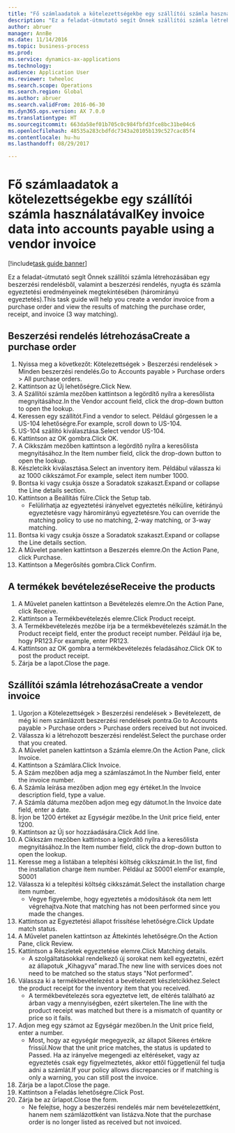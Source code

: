 ```yaml
--- 
title: "Fő számlaadatok a kötelezettségekbe egy szállítói számla használatával"
description: "Ez a feladat-útmutató segít Önnek szállítói számla létrehozásában egy beszerzési rendelésből, valamint a beszerzési rendelés, nyugta és számla egyeztetési eredményeinek megtekintésében (háromirányú egyeztetés)."
author: abruer
manager: AnnBe
ms.date: 11/14/2016
ms.topic: business-process
ms.prod: 
ms.service: dynamics-ax-applications
ms.technology: 
audience: Application User
ms.reviewer: twheeloc
ms.search.scope: Operations
ms.search.region: Global
ms.author: abruer
ms.search.validFrom: 2016-06-30
ms.dyn365.ops.version: AX 7.0.0
ms.translationtype: HT
ms.sourcegitcommit: 663da58ef01b705c0c984fbfd3fce8bc31be04c6
ms.openlocfilehash: 48535a283cbdfdc7343a20105b139c527cac85f4
ms.contentlocale: hu-hu
ms.lasthandoff: 08/29/2017

---
```

# <a name="key-invoice-data-into-accounts-payable-using-a-vendor-invoice"></a><span data-ttu-id="4e9bb-103">Fő számlaadatok a kötelezettségekbe egy szállítói számla használatával</span><span class="sxs-lookup"><span data-stu-id="4e9bb-103">Key invoice data into accounts payable using a vendor invoice</span></span>

[!include[task guide banner](../../includes/task-guide-banner.md)]

<span data-ttu-id="4e9bb-104">Ez a feladat-útmutató segít Önnek szállítói számla létrehozásában egy beszerzési rendelésből, valamint a beszerzési rendelés, nyugta és számla egyeztetési eredményeinek megtekintésében (háromirányú egyeztetés).</span><span class="sxs-lookup"><span data-stu-id="4e9bb-104">This task guide will help you create a vendor invoice from a purchase order and view the results of matching the purchase order, receipt, and invoice (3 way matching).</span></span>


## <a name="create-a-purchase-order"></a><span data-ttu-id="4e9bb-105">Beszerzési rendelés létrehozása</span><span class="sxs-lookup"><span data-stu-id="4e9bb-105">Create a purchase order</span></span>
1. <span data-ttu-id="4e9bb-106">Nyissa meg a következőt: Kötelezettségek > Beszerzési rendelések > Minden beszerzési rendelés.</span><span class="sxs-lookup"><span data-stu-id="4e9bb-106">Go to Accounts payable > Purchase orders > All purchase orders.</span></span>
2. <span data-ttu-id="4e9bb-107">Kattintson az Új lehetőségre.</span><span class="sxs-lookup"><span data-stu-id="4e9bb-107">Click New.</span></span>
3. <span data-ttu-id="4e9bb-108">A Szállítói számla mezőben kattintson a legördítő nyílra a keresőlista megnyitásához.</span><span class="sxs-lookup"><span data-stu-id="4e9bb-108">In the Vendor account field, click the drop-down button to open the lookup.</span></span>
4. <span data-ttu-id="4e9bb-109">Keressen egy szállítót.</span><span class="sxs-lookup"><span data-stu-id="4e9bb-109">Find a vendor to select.</span></span> <span data-ttu-id="4e9bb-110">Például görgessen le a US-104 lehetőségre.</span><span class="sxs-lookup"><span data-stu-id="4e9bb-110">For example, scroll down to US-104.</span></span>
5. <span data-ttu-id="4e9bb-111">US-104 szállító kiválasztása.</span><span class="sxs-lookup"><span data-stu-id="4e9bb-111">Select vendor US-104.</span></span>
6. <span data-ttu-id="4e9bb-112">Kattintson az OK gombra.</span><span class="sxs-lookup"><span data-stu-id="4e9bb-112">Click OK.</span></span>
7. <span data-ttu-id="4e9bb-113">A Cikkszám mezőben kattintson a legördítő nyílra a keresőlista megnyitásához.</span><span class="sxs-lookup"><span data-stu-id="4e9bb-113">In the Item number field, click the drop-down button to open the lookup.</span></span>
8. <span data-ttu-id="4e9bb-114">Készletcikk kiválasztása.</span><span class="sxs-lookup"><span data-stu-id="4e9bb-114">Select an inventory item.</span></span> <span data-ttu-id="4e9bb-115">Példábul válassza ki az 1000 cikkszámot.</span><span class="sxs-lookup"><span data-stu-id="4e9bb-115">For example, select item number 1000.</span></span>
9. <span data-ttu-id="4e9bb-116">Bontsa ki vagy csukja össze a Soradatok szakaszt.</span><span class="sxs-lookup"><span data-stu-id="4e9bb-116">Expand or collapse the Line details section.</span></span>
10. <span data-ttu-id="4e9bb-117">Kattintson a Beállítás fülre.</span><span class="sxs-lookup"><span data-stu-id="4e9bb-117">Click the Setup tab.</span></span>
    * <span data-ttu-id="4e9bb-118">Felülírhatja az egyeztetési irányelvet egyeztetés nélkülire, kétirányú egyeztetésre vagy háromirányú egyeztetésre.</span><span class="sxs-lookup"><span data-stu-id="4e9bb-118">You can override the matching policy to use no matching, 2-way matching, or 3-way matching.</span></span>  
11. <span data-ttu-id="4e9bb-119">Bontsa ki vagy csukja össze a Soradatok szakaszt.</span><span class="sxs-lookup"><span data-stu-id="4e9bb-119">Expand or collapse the Line details section.</span></span>
12. <span data-ttu-id="4e9bb-120">A Művelet panelen kattintson a Beszerzés elemre.</span><span class="sxs-lookup"><span data-stu-id="4e9bb-120">On the Action Pane, click Purchase.</span></span>
13. <span data-ttu-id="4e9bb-121">Kattintson a Megerősítés gombra.</span><span class="sxs-lookup"><span data-stu-id="4e9bb-121">Click Confirm.</span></span>

## <a name="receive-the-products"></a><span data-ttu-id="4e9bb-122">A termékek bevételezése</span><span class="sxs-lookup"><span data-stu-id="4e9bb-122">Receive the products</span></span>
1. <span data-ttu-id="4e9bb-123">A Művelet panelen kattintson a Bevételezés elemre.</span><span class="sxs-lookup"><span data-stu-id="4e9bb-123">On the Action Pane, click Receive.</span></span>
2. <span data-ttu-id="4e9bb-124">Kattintson a Termékbevételezés elemre.</span><span class="sxs-lookup"><span data-stu-id="4e9bb-124">Click Product receipt.</span></span>
3. <span data-ttu-id="4e9bb-125">A Termékbevételezés mezőbe írja be a termékbevételezés számát.</span><span class="sxs-lookup"><span data-stu-id="4e9bb-125">In the Product receipt field, enter the product receipt number.</span></span> <span data-ttu-id="4e9bb-126">Például írja be, hogy PR123.</span><span class="sxs-lookup"><span data-stu-id="4e9bb-126">For example, enter PR123.</span></span>
4. <span data-ttu-id="4e9bb-127">Kattintson az OK gombra a termékbevételezés feladásához.</span><span class="sxs-lookup"><span data-stu-id="4e9bb-127">Click OK to post the product receipt.</span></span>
5. <span data-ttu-id="4e9bb-128">Zárja be a lapot.</span><span class="sxs-lookup"><span data-stu-id="4e9bb-128">Close the page.</span></span>

## <a name="create-a-vendor-invoice"></a><span data-ttu-id="4e9bb-129">Szállítói számla létrehozása</span><span class="sxs-lookup"><span data-stu-id="4e9bb-129">Create a vendor invoice</span></span>
1. <span data-ttu-id="4e9bb-130">Ugorjon a Kötelezettségek > Beszerzési rendelések > Bevételezett, de még ki nem számlázott beszerzési rendelések pontra.</span><span class="sxs-lookup"><span data-stu-id="4e9bb-130">Go to Accounts payable > Purchase orders > Purchase orders received but not invoiced.</span></span>
2. <span data-ttu-id="4e9bb-131">Válassza ki a létrehozott beszerzési rendelést.</span><span class="sxs-lookup"><span data-stu-id="4e9bb-131">Select the purchase order that you created.</span></span>
3. <span data-ttu-id="4e9bb-132">A Művelet panelen kattintson a Számla elemre.</span><span class="sxs-lookup"><span data-stu-id="4e9bb-132">On the Action Pane, click Invoice.</span></span>
4. <span data-ttu-id="4e9bb-133">Kattintson a Számlára.</span><span class="sxs-lookup"><span data-stu-id="4e9bb-133">Click Invoice.</span></span>
5. <span data-ttu-id="4e9bb-134">A Szám mezőben adja meg a számlaszámot.</span><span class="sxs-lookup"><span data-stu-id="4e9bb-134">In the Number field, enter the invoice number.</span></span>
6. <span data-ttu-id="4e9bb-135">A Számla leírása mezőben adjon meg egy értéket.</span><span class="sxs-lookup"><span data-stu-id="4e9bb-135">In the Invoice description field, type a value.</span></span>
7. <span data-ttu-id="4e9bb-136">A Számla dátuma mezőben adjon meg egy dátumot.</span><span class="sxs-lookup"><span data-stu-id="4e9bb-136">In the Invoice date field, enter a date.</span></span>
8. <span data-ttu-id="4e9bb-137">Írjon be 1200 értéket az Egységár mezőbe.</span><span class="sxs-lookup"><span data-stu-id="4e9bb-137">In the Unit price field, enter 1200.</span></span>
9. <span data-ttu-id="4e9bb-138">Kattintson az Új sor hozzáadására.</span><span class="sxs-lookup"><span data-stu-id="4e9bb-138">Click Add line.</span></span>
10. <span data-ttu-id="4e9bb-139">A Cikkszám mezőben kattintson a legördítő nyílra a keresőlista megnyitásához.</span><span class="sxs-lookup"><span data-stu-id="4e9bb-139">In the Item number field, click the drop-down button to open the lookup.</span></span>
11. <span data-ttu-id="4e9bb-140">Keresse meg a listában a telepítési költség cikkszámát.</span><span class="sxs-lookup"><span data-stu-id="4e9bb-140">In the list, find the installation charge item number.</span></span> <span data-ttu-id="4e9bb-141">Például az S0001 elem</span><span class="sxs-lookup"><span data-stu-id="4e9bb-141">For example, S0001</span></span>
12. <span data-ttu-id="4e9bb-142">Válassza ki a telepítési költség cikkszámát.</span><span class="sxs-lookup"><span data-stu-id="4e9bb-142">Select the installation charge item number.</span></span>
    * <span data-ttu-id="4e9bb-143">Vegye figyelembe, hogy egyeztetés a módosítások óta nem lett végrehajtva.</span><span class="sxs-lookup"><span data-stu-id="4e9bb-143">Note that matching has not been performed since you made the changes.</span></span>  
13. <span data-ttu-id="4e9bb-144">Kattintson az Egyeztetési állapot frissítése lehetőségre.</span><span class="sxs-lookup"><span data-stu-id="4e9bb-144">Click Update match status.</span></span>
14. <span data-ttu-id="4e9bb-145">A Művelet panelen kattintson az Áttekintés lehetőségre.</span><span class="sxs-lookup"><span data-stu-id="4e9bb-145">On the Action Pane, click Review.</span></span>
15. <span data-ttu-id="4e9bb-146">Kattintson a Részletek egyeztetése elemre.</span><span class="sxs-lookup"><span data-stu-id="4e9bb-146">Click Matching details.</span></span>
    * <span data-ttu-id="4e9bb-147">A szolgáltatásokkal rendelkező új sorokat nem kell egyeztetni, ezért az állapotuk „Kihagyva” marad.</span><span class="sxs-lookup"><span data-stu-id="4e9bb-147">The new line with services does not need to be matched so the status stays "Not performed".</span></span>  
16. <span data-ttu-id="4e9bb-148">Válassza ki a termékbevételezést a bevételezett készletcikkhez.</span><span class="sxs-lookup"><span data-stu-id="4e9bb-148">Select the product receipt for the inventory item that you received.</span></span>
    * <span data-ttu-id="4e9bb-149">A termékbevételezés sora egyeztetve lett, de eltérés található az árban vagy a mennyiségben, ezért sikertelen.</span><span class="sxs-lookup"><span data-stu-id="4e9bb-149">The line with the product receipt was matched but there is a mismatch of quantity or price so it fails.</span></span>  
17. <span data-ttu-id="4e9bb-150">Adjon meg egy számot az Egységár mezőben.</span><span class="sxs-lookup"><span data-stu-id="4e9bb-150">In the Unit price field, enter a number.</span></span>
    * <span data-ttu-id="4e9bb-151">Most, hogy az egységár megegyezik, az állapot Sikeres értékre frissül.</span><span class="sxs-lookup"><span data-stu-id="4e9bb-151">Now that the unit price matches, the status is updated to Passed.</span></span> <span data-ttu-id="4e9bb-152">Ha az irányelve megengedi az eltéréseket, vagy az egyeztetés csak egy figyelmeztetés, akkor ettől függetlenül fel tudja adni a számlát.</span><span class="sxs-lookup"><span data-stu-id="4e9bb-152">If your policy allows discrepancies or if matching is only a warning, you can still post the invoice.</span></span>  
18. <span data-ttu-id="4e9bb-153">Zárja be a lapot.</span><span class="sxs-lookup"><span data-stu-id="4e9bb-153">Close the page.</span></span>
19. <span data-ttu-id="4e9bb-154">Kattintson a Feladás lehetőségre.</span><span class="sxs-lookup"><span data-stu-id="4e9bb-154">Click Post.</span></span>
20. <span data-ttu-id="4e9bb-155">Zárja be az űrlapot.</span><span class="sxs-lookup"><span data-stu-id="4e9bb-155">Close the form.</span></span>
    * <span data-ttu-id="4e9bb-156">Ne felejtse, hogy a beszerzési rendelés már nem bevételezettként, hanem nem számlázottként van listázva.</span><span class="sxs-lookup"><span data-stu-id="4e9bb-156">Note that the purchase order is no longer listed as received but not invoiced.</span></span>  


